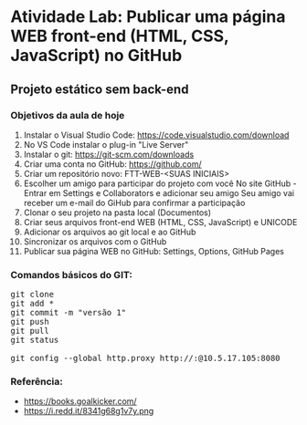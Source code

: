 # Atividade Lab: Publicar uma página WEB front-end (HTML, CSS, JavaScript) no GitHub

## Projeto estático sem back-end

### Objetivos da aula de hoje

1. Instalar o Visual Studio Code: https://code.visualstudio.com/download
2. No VS Code instalar o plug-in "Live Server"
3. Instalar o git: https://git-scm.com/downloads
4. Criar uma conta no GitHub: https://github.com/
5. Criar um repositório novo: FTT-WEB-\<SUAS INICIAIS\>
6. Escolher um amigo para participar do projeto com você
	No site GitHub - Entrar em Settings e Collaborators e adicionar seu amigo
	Seu amigo vai receber um e-mail do GiHub para confirmar a participação
7. Clonar o seu projeto na pasta local (Documentos)
8. Criar seus arquivos front-end WEB (HTML, CSS, JavaScript) e UNICODE
9. Adicionar os arquivos ao git local e ao GitHub
10. Sincronizar os arquivos com o GitHub
11. Publicar sua página WEB no GitHub: Settings, Options, GitHub Pages

### Comandos básicos do GIT:
<pre>
git clone <URL>
git add *
git commit -m "versão 1"
git push
git pull
git status

git config --global http.proxy http://<USUARIO>:<SENHA>@10.5.17.105:8080
</pre>

### Referência: 

- https://books.goalkicker.com/
- https://i.redd.it/8341g68g1v7y.png

